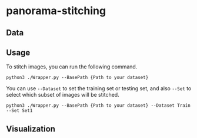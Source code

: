 # panorama-stitching

## Data

## Usage
To stitch images, you can run the following command.
```
python3 ./Wrapper.py --BasePath {Path to your dataset}
```

You can use `--Dataset` to set the training set or testing set, and also `--Set` to select which subset of images will be stitched.
```
python3 ./Wrapper.py --BasePath {Path to your dataset} --Dataset Train --Set Set1
```

## Visualization